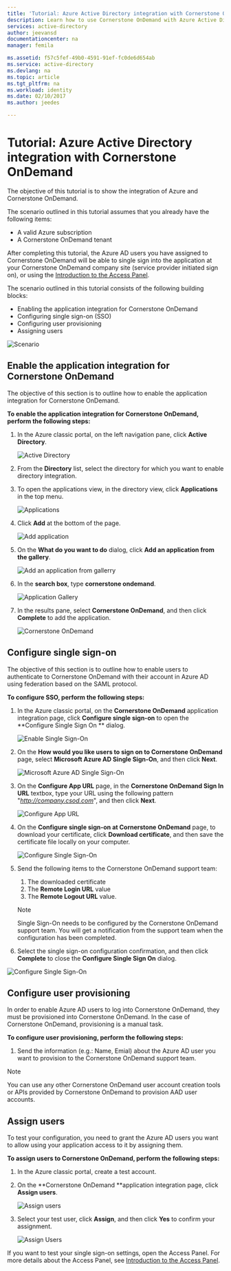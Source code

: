 ```yaml
---
title: 'Tutorial: Azure Active Directory integration with Cornerstone OnDemand | Microsoft Docs'
description: Learn how to use Cornerstone OnDemand with Azure Active Directory to enable single sign-on, automated provisioning, and more!
services: active-directory
author: jeevansd
documentationcenter: na
manager: femila

ms.assetid: f57c5fef-49b0-4591-91ef-fc0de6d654ab
ms.service: active-directory
ms.devlang: na
ms.topic: article
ms.tgt_pltfrm: na
ms.workload: identity
ms.date: 02/10/2017
ms.author: jeedes

---
```

# Tutorial: Azure Active Directory integration with Cornerstone OnDemand
The objective of this tutorial is to show the integration of Azure and Cornerstone OnDemand.

The scenario outlined in this tutorial assumes that you already have the following items:

* A valid Azure subscription
* A Cornerstone OnDemand tenant

After completing this tutorial, the Azure AD users you have assigned to Cornerstone OnDemand will be able to single sign into the application at your Cornerstone OnDemand company site (service provider initiated sign on), or using the [Introduction to the Access Panel](active-directory-saas-access-panel-introduction.md).

The scenario outlined in this tutorial consists of the following building blocks:

* Enabling the application integration for Cornerstone OnDemand
* Configuring single sign-on (SSO)
* Configuring user provisioning
* Assigning users

![Scenario](./media/active-directory-saas-cornerstone-ondemand-tutorial/IC781593.png "Scenario")

## Enable the application integration for Cornerstone OnDemand
The objective of this section is to outline how to enable the application integration for Cornerstone OnDemand.

**To enable the application integration for Cornerstone OnDemand, perform the following steps:**

1. In the Azure classic portal, on the left navigation pane, click **Active Directory**.
   
   ![Active Directory](./media/active-directory-saas-cornerstone-ondemand-tutorial/IC700993.png "Active Directory")
2. From the **Directory** list, select the directory for which you want to enable directory integration.
3. To open the applications view, in the directory view, click **Applications** in the top menu.
   
   ![Applications](./media/active-directory-saas-cornerstone-ondemand-tutorial/IC700994.png "Applications")
4. Click **Add** at the bottom of the page.
   
   ![Add application](./media/active-directory-saas-cornerstone-ondemand-tutorial/IC749321.png "Add application")
5. On the **What do you want to do** dialog, click **Add an application from the gallery**.
   
   ![Add an application from gallerry](./media/active-directory-saas-cornerstone-ondemand-tutorial/IC749322.png "Add an application from gallerry")
6. In the **search box**, type **cornerstone ondemand**.
   
   ![Application Gallery](./media/active-directory-saas-cornerstone-ondemand-tutorial/IC781594.png "Application Gallery")
7. In the results pane, select **Cornerstone OnDemand**, and then click **Complete** to add the application.
   
   ![Cornerstone OnDemand](./media/active-directory-saas-cornerstone-ondemand-tutorial/IC781595.png "Cornerstone OnDemand")
   
## Configure single sign-on

The objective of this section is to outline how to enable users to authenticate to Cornerstone OnDemand with their account in Azure AD using federation based on the SAML protocol.

**To configure SSO, perform the following steps:**
1. In the Azure classic portal, on the **Cornerstone OnDemand** application integration page, click **Configure single sign-on** to open the **Configure Single Sign On ** dialog.
   
   ![Enable Single Sign-On](./media/active-directory-saas-cornerstone-ondemand-tutorial/IC781596.png "Enable Single Sign-On")
2. On the **How would you like users to sign on to Cornerstone OnDemand** page, select **Microsoft Azure AD Single Sign-On**, and then click **Next**.
   
   ![Microsoft Azure AD Single Sign-On](./media/active-directory-saas-cornerstone-ondemand-tutorial/IC781597.png "Microsoft Azure AD Single Sign-On")
3. On the **Configure App URL** page, in the **Cornerstone OnDemand Sign In URL** textbox, type your URL using the following pattern "*http://company.csod.com*", and then click **Next**.
   
   ![Configure App URL](./media/active-directory-saas-cornerstone-ondemand-tutorial/IC781598.png "Configure App URL")
4. On the **Configure single sign-on at Cornerstone OnDemand** page, to download your certificate, click **Download certificate**, and then save the certificate file locally on your computer.
   
   ![Configure Single Sign-On](./media/active-directory-saas-cornerstone-ondemand-tutorial/IC781599.png "Configure Single Sign-On")
5. Send the following items to the Cornerstone OnDemand support team:  
   1. The downloaded certificate
   2. The **Remote Login URL** value
   3. The **Remote Logout URL** value.

   >[!NOTE]
   >Single Sign-On needs to be configured by the Cornerstone OnDemand support team. You will get a notification from the support team when the configuration has been completed.
   > 
6. Select the single sign-on configuration confirmation, and then click **Complete** to close the **Configure Single Sign On** dialog.
   
  ![Configure Single Sign-On](./media/active-directory-saas-cornerstone-ondemand-tutorial/IC781600.png "Configure Single Sign-On")
   
## Configure user provisioning

In order to enable Azure AD users to log into Cornerstone OnDemand, they must be provisioned into Cornerstone OnDemand. In the case of Cornerstone OnDemand, provisioning is a manual task.

**To configure user provisioning, perform the following steps:**

1. Send the information (e.g.: Name, Emial) about the Azure AD user you want to provision to the Cornerstone OnDemand support team.

>[!NOTE]
>You can use any other Cornerstone OnDemand user account creation tools or APIs provided by Cornerstone OnDemand to provision AAD user accounts. 
> 

## Assign users
To test your configuration, you need to grant the Azure AD users you want to allow using your application access to it by assigning them.

**To assign users to Cornerstone OnDemand, perform the following steps:**

1. In the Azure classic portal, create a test account.
2. On the **Cornerstone OnDemand **application integration page, click **Assign users**.
   
   ![Assign users](./media/active-directory-saas-cornerstone-ondemand-tutorial/IC775564.png "Assign users")
3. Select your test user, click **Assign**, and then click **Yes** to confirm your assignment.
   
   ![Assign Users](./media/active-directory-saas-cornerstone-ondemand-tutorial/IC781601.png "Assign Users")

If you want to test your single sign-on settings, open the Access Panel. For more details about the Access Panel, see [Introduction to the Access Panel](active-directory-saas-access-panel-introduction.md).

